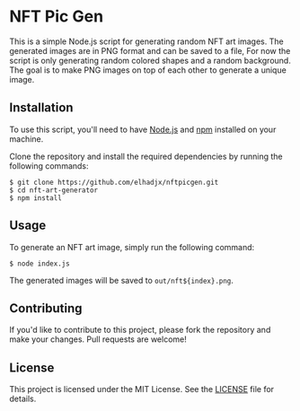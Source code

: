 # NFT Pic Gen

This is a simple Node.js script for generating random NFT art images. The generated images are in PNG format and can be saved to a file, For now the script is only generating random colored shapes and a random background. The goal is to make PNG images on top of each other to generate a unique image.

## Installation

To use this script, you'll need to have [Node.js](https://nodejs.org) and [npm](https://www.npmjs.com) installed on your machine.

Clone the repository and install the required dependencies by running the following commands:
```
$ git clone https://github.com/elhadjx/nftpicgen.git
$ cd nft-art-generator
$ npm install
```

## Usage

To generate an NFT art image, simply run the following command:

```
$ node index.js
```

The generated images will be saved to `out/nft${index}.png`.

## Contributing

If you'd like to contribute to this project, please fork the repository and make your changes. Pull requests are welcome!

## License

This project is licensed under the MIT License. See the [LICENSE](LICENSE) file for details.
